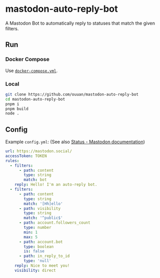 # mastodon-auto-reply-bot

A Mastodon Bot to automatically reply to statuses that match the given filters.

## Run

### Docker Compose

Use [`docker-compose.yml`](docker-compose.yml).

### Local

```bash
git clone https://github.com/ouuan/mastodon-auto-reply-bot
cd mastodon-auto-reply-bot
pnpm i
pnpm build
node .
```

## Config

Example `config.yml`: (See also [Status - Mastodon documentation](https://docs.joinmastodon.org/entities/Status/))

```yaml
url: https://mastodon.social/
accessToken: TOKEN
rules:
  - filters:
      - path: content
        type: string
        match: bot
    reply: Hello! I'm an auto-reply bot.
  - filters:
      - path: content
        type: string
        match: '[Hh]ello'
      - path: visibility
        type: string
        match: '^public$'
      - path: account.followers_count
        type: number
        min: 1
        max: 5
      - path: account.bot
        type: boolean
        is: false
      - path: in_reply_to_id
        type: 'null'
    reply: Nice to meet you!
    visibility: direct
```
